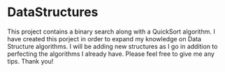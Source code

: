 # DataStructures
This project contains a binary search along with a QuickSort algorithm. 
I have created this porject in order to expand my knowledge on Data Structure algorithms. 
I will be adding new structures as I go in addition to perfecting the algorithms I already have. 
Please feel free to give me any tips. Thank you! 
